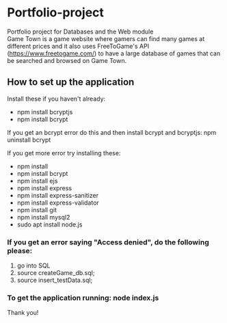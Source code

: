 # Portfolio-project
Portfolio project for Databases and the Web module  
Game Town is a game website where gamers can find many games at different prices and it also uses FreeToGame's API (https://www.freetogame.com/) to have a large database of games that can be searched and browsed on Game Town.  

## How to set up the application
Install these if you haven't already:
- npm install bcryptjs
- npm install bcrypt  
   
If you get an bcrypt error do this and then install bcrypt and bcryptjs: npm uninstall bcrypt

If you get more error try installing these: 
- npm install
- npm install bcrypt
- npm install ejs
- npm install express
- npm install express-sanitizer
- npm install express-validator
- npm install git
- npm install mysql2
- sudo apt install node.js

### If you get an error saying "Access denied", do the following please:
1. go into SQL
2. source createGame_db.sql;
3. source insert_testData.sql;

### To get the application running: node index.js 

Thank you!
